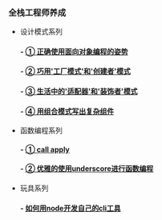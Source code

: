 ### 全栈工程师养成  




 

 

- 设计模式系列  

  #### - [①  正确使用面向对象编程的姿势](https://github.com/pkwenda/blog/issues/1)
  #### - [②  巧用'工厂模式'和'创建者'模式](https://github.com/pkwenda/blog/issues/2)
  #### - [③  生活中的'适配器'和'装饰者'模式](https://github.com/pkwenda/blog/issues/3)
  #### - [④  用组合模式写出复杂组件](https://github.com/pkwenda/blog/issues/4)  

-  函数编程系列  



   #### - [① call apply](https://github.com/pkwenda/blog/issues/5)
   #### - [② 优雅的使用underscore进行函数编程](https://github.com/pkwenda/blog/issues/6)  

- 玩具系列  

  #### - [如何用node开发自己的cli工具](https://github.com/pkwenda/blog/issues/7)  
 
  
  
